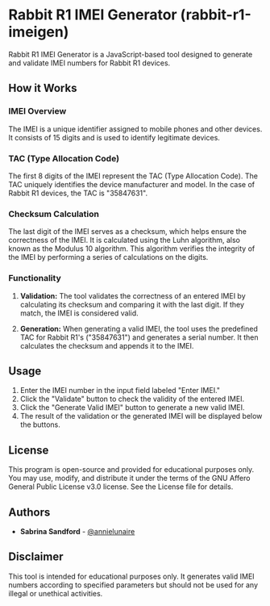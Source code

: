 # Rabbit R1 IMEI Generator (rabbit-r1-imeigen)

Rabbit R1 IMEI Generator is a JavaScript-based tool designed to generate and validate IMEI numbers for Rabbit R1 devices.

## How it Works

### IMEI Overview

The IMEI is a unique identifier assigned to mobile phones and other devices. It consists of 15 digits and is used to identify legitimate devices.

### TAC (Type Allocation Code)

The first 8 digits of the IMEI represent the TAC (Type Allocation Code). The TAC uniquely identifies the device manufacturer and model. In the case of Rabbit R1 devices, the TAC is "35847631".

### Checksum Calculation

The last digit of the IMEI serves as a checksum, which helps ensure the correctness of the IMEI. It is calculated using the Luhn algorithm, also known as the Modulus 10 algorithm. This algorithm verifies the integrity of the IMEI by performing a series of calculations on the digits.

### Functionality

1. **Validation:** The tool validates the correctness of an entered IMEI by calculating its checksum and comparing it with the last digit. If they match, the IMEI is considered valid.

2. **Generation:** When generating a valid IMEI, the tool uses the predefined TAC for Rabbit R1's ("35847631") and generates a serial number. It then calculates the checksum and appends it to the IMEI.

## Usage

1. Enter the IMEI number in the input field labeled "Enter IMEI."
2. Click the "Validate" button to check the validity of the entered IMEI.
3. Click the "Generate Valid IMEI" button to generate a new valid IMEI.
4. The result of the validation or the generated IMEI will be displayed below the buttons.

## License

This program is open-source and provided for educational purposes only. You may use, modify, and distribute it under the terms of the GNU Affero General Public License v3.0 license. See the License file for details.

## Authors

- **Sabrina Sandford** - [@annielunaire](https://x.com/annielunaire)

## Disclaimer

This tool is intended for educational purposes only. It generates valid IMEI numbers according to specified parameters but should not be used for any illegal or unethical activities.
